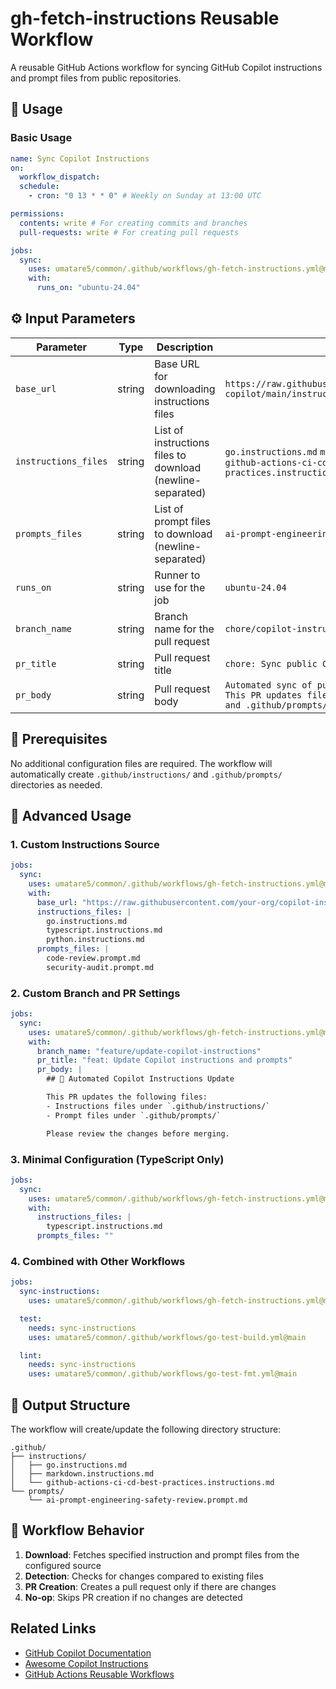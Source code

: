 # gh-fetch-instructions Reusable Workflow

A reusable GitHub Actions workflow for syncing GitHub Copilot instructions and prompt files from public repositories.

## 🚀 Usage

### Basic Usage

```yaml
name: Sync Copilot Instructions
on:
  workflow_dispatch:
  schedule:
    - cron: "0 13 * * 0" # Weekly on Sunday at 13:00 UTC

permissions:
  contents: write # For creating commits and branches
  pull-requests: write # For creating pull requests

jobs:
  sync:
    uses: umatare5/common/.github/workflows/gh-fetch-instructions.yml@main
    with:
      runs_on: "ubuntu-24.04"
```

## ⚙️ Input Parameters

| Parameter            | Type   | Description                                                | Default                                                                                                                  |
| -------------------- | ------ | ---------------------------------------------------------- | ------------------------------------------------------------------------------------------------------------------------ |
| `base_url`           | string | Base URL for downloading instructions files                | `https://raw.githubusercontent.com/github/awesome-copilot/main/instructions`                                             |
| `instructions_files` | string | List of instructions files to download (newline-separated) | `go.instructions.md` `markdown.instructions.md` `github-actions-ci-cd-best-practices.instructions.md`                    |
| `prompts_files`      | string | List of prompt files to download (newline-separated)       | `ai-prompt-engineering-safety-review.prompt.md`                                                                          |
| `runs_on`            | string | Runner to use for the job                                  | `ubuntu-24.04`                                                                                                           |
| `branch_name`        | string | Branch name for the pull request                           | `chore/copilot-instructions-sync`                                                                                        |
| `pr_title`           | string | Pull request title                                         | `chore: Sync public Copilot instructions`                                                                                |
| `pr_body`            | string | Pull request body                                          | `Automated sync of public Copilot instructions. This PR updates files under .github/instructions/ and .github/prompts/.` |

## 📝 Prerequisites

No additional configuration files are required. The workflow will automatically create `.github/instructions/` and `.github/prompts/` directories as needed.

## 📖 Advanced Usage

### 1. Custom Instructions Source

```yaml
jobs:
  sync:
    uses: umatare5/common/.github/workflows/gh-fetch-instructions.yml@main
    with:
      base_url: "https://raw.githubusercontent.com/your-org/copilot-instructions/main"
      instructions_files: |
        go.instructions.md
        typescript.instructions.md
        python.instructions.md
      prompts_files: |
        code-review.prompt.md
        security-audit.prompt.md
```

### 2. Custom Branch and PR Settings

```yaml
jobs:
  sync:
    uses: umatare5/common/.github/workflows/gh-fetch-instructions.yml@main
    with:
      branch_name: "feature/update-copilot-instructions"
      pr_title: "feat: Update Copilot instructions and prompts"
      pr_body: |
        ## 🤖 Automated Copilot Instructions Update

        This PR updates the following files:
        - Instructions files under `.github/instructions/`
        - Prompt files under `.github/prompts/`

        Please review the changes before merging.
```

### 3. Minimal Configuration (TypeScript Only)

```yaml
jobs:
  sync:
    uses: umatare5/common/.github/workflows/gh-fetch-instructions.yml@main
    with:
      instructions_files: |
        typescript.instructions.md
      prompts_files: ""
```

### 4. Combined with Other Workflows

```yaml
jobs:
  sync-instructions:
    uses: umatare5/common/.github/workflows/gh-fetch-instructions.yml@main

  test:
    needs: sync-instructions
    uses: umatare5/common/.github/workflows/go-test-build.yml@main

  lint:
    needs: sync-instructions
    uses: umatare5/common/.github/workflows/go-test-fmt.yml@main
```

## 📁 Output Structure

The workflow will create/update the following directory structure:

```text
.github/
├── instructions/
│   ├── go.instructions.md
│   ├── markdown.instructions.md
│   └── github-actions-ci-cd-best-practices.instructions.md
└── prompts/
    └── ai-prompt-engineering-safety-review.prompt.md
```

## 🔄 Workflow Behavior

1. **Download**: Fetches specified instruction and prompt files from the configured source
2. **Detection**: Checks for changes compared to existing files
3. **PR Creation**: Creates a pull request only if there are changes
4. **No-op**: Skips PR creation if no changes are detected

## Related Links

- [GitHub Copilot Documentation](https://docs.github.com/en/copilot)
- [Awesome Copilot Instructions](https://github.com/github/awesome-copilot)
- [GitHub Actions Reusable Workflows](https://docs.github.com/en/actions/using-workflows/reusing-workflows)
